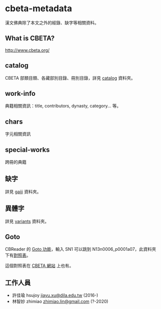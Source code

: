 # cbeta-metadata

漢文佛典除了本文之外的經錄、缺字等相關資料。

## What is CBETA?

http://www.cbeta.org/

## catalog

CBETA 部類目類、各藏部別目錄、冊別目錄，詳見 [catalog](catalog) 資料夾。

## work-info

典籍相關資訊：title, contributors, dynasty, category... 等。

## chars

字元相關資訊

## special-works

跨冊的典籍

## 缺字

詳見 [gaiji](gaiji) 資料夾。

## 異體字

詳見 [variants](variants) 資料夾。

## Goto

CBReader 的 [Goto 功能](http://www.cbeta.org/cbreader/help/cbr_qselect.htm)，輸入 SN1 可以跳到 N13n0006_p0001a07，此資料夾下有[對照表](goto/goto-list.txt)。

這個對照表在 [CBETA 網站](http://www.cbeta.org/cbreader/help/GotoList.txt) 上也有。

## 工作人員

* 許佳瑜 hsujoy <jiayu.xu@dila.edu.tw> (2016-)
* 林智妙 zhimiao <zhimiao.lin@gmail.com> (?-2020)
